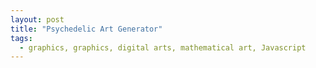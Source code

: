 ```yaml
---
layout: post
title: "Psychedelic Art Generator"
tags:
  - graphics, graphics, digital arts, mathematical art, Javascript
---
```


<style>
/* Hide Jekyll layout elements for fullscreen effect */
.navbar, .intro-header, .post-container, .sidebar-container, footer {
  display: none !important;
}

<style>
    body {
      margin: 0;
      overflow: hidden;
      background: black;
    }
    canvas {
      display: block;
    }
</style>
<canvas id="canvas"></canvas>
<script>
const canvas = document.getElementById("canvas");
const ctx = canvas.getContext("2d");

function resizeCanvas() {
  canvas.width = window.innerWidth;
  canvas.height = window.innerHeight;
}
resizeCanvas();
window.addEventListener("resize", resizeCanvas);

let t = 0;

function draw() {
  const w = canvas.width;
  const h = canvas.height;

  // Fade previous frame slightly to create trails
  ctx.fillStyle = "rgba(0, 0, 0, 0.1)";
  ctx.fillRect(0, 0, w, h);

  const cx = w / 2;
  const cy = h / 2;

  const numShapes = 200;
  for (let i = 0; i < numShapes; i++) {
    const angle = (i / numShapes) * Math.PI * 2 + t * 0.01;
    const radius = Math.sin(t * 0.02 + i) * 250 + 300;

    const x = cx + Math.cos(angle) * radius;
    const y = cy + Math.sin(angle) * radius;

    const hue = (i * 12 + t * 4) % 360;
    const size = 10 + 8 * Math.sin(t * 0.05 + i);

    ctx.beginPath();
    ctx.arc(x, y, size, 0, Math.PI * 2);
    ctx.fillStyle = `hsl(${hue}, 100%, 50%)`;
    ctx.fill();
  }

  t++;
  requestAnimationFrame(draw);
}

draw();
</script>
